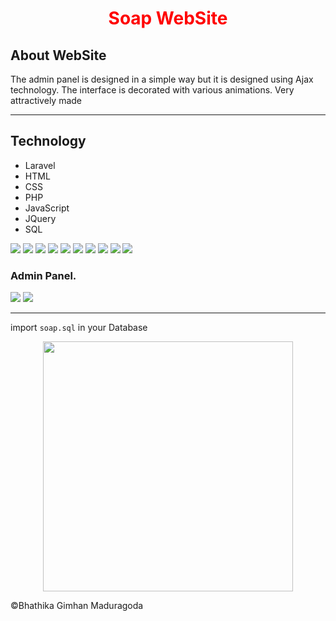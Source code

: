 <h1 align="center" style="color:red;">Soap WebSite</h1>

<h2>About WebSite</h2>
The admin panel is designed in a simple way but it is designed using Ajax technology. The interface is decorated with various animations. Very attractively made
<hr>
<h2>Technology</h2>
<ul>
    <li>Laravel</li>
    <li>HTML</li>
    <li>CSS</li>
    <li>PHP</li>
    <li>JavaScript</li>
    <li>JQuery</li>
    <li>SQL</li>
</ul>

<img src="https://user-images.githubusercontent.com/74421641/205270772-8a80439f-dee0-4d6e-a764-4e981a02fea9.png">
<img src="https://user-images.githubusercontent.com/74421641/205271135-a4761630-d6d7-40b3-845f-1497fecf013e.png">
<img src="https://user-images.githubusercontent.com/74421641/205271166-c1f67e24-9de5-460b-a2a2-6ec3b7a453b8.png">
<img src="https://user-images.githubusercontent.com/74421641/205271177-aaa39443-184c-4db5-a98d-0f8ea7713a6c.png">
<img src="https://user-images.githubusercontent.com/74421641/205271188-00ec1e71-11dc-4027-a70c-7d15fc624541.png">
<img src="https://user-images.githubusercontent.com/74421641/205271203-c2314ea2-055b-4bf9-adb9-ebfa20146a7f.png">
<img src="https://user-images.githubusercontent.com/74421641/205271212-a5888e03-1f04-4e82-b58c-e7296e750faa.png">
<img src="https://user-images.githubusercontent.com/74421641/205271222-2492faf6-5943-4a82-a134-965f35d22812.png">
<img src="https://user-images.githubusercontent.com/74421641/205271226-581d7056-cd8c-499c-b190-65632af7d25d.png">
<img src="https://user-images.githubusercontent.com/74421641/205271237-75585e4c-bdc9-4232-8626-30c8f79a9260.png">
<h3>Admin Panel.</h3>
<img src="https://user-images.githubusercontent.com/74421641/205271243-5de79472-f655-4b9f-867b-e44f2f5fd609.png">
<img src="https://user-images.githubusercontent.com/74421641/205271247-de41aa84-65b8-4bc6-826b-dcefb0f59212.png">
<hr>
<p>import <code>soap.sql</code> in your Database
<p align="center"><a href="https://laravel.com" target="_blank"><img src="https://raw.githubusercontent.com/laravel/art/master/logo-lockup/5%20SVG/2%20CMYK/1%20Full%20Color/laravel-logolockup-cmyk-red.svg" width="400"></a></p>


©Bhathika Gimhan Maduragoda
